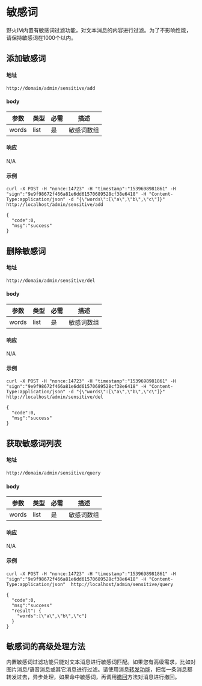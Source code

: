 # 敏感词
野火IM内置有敏感词过滤功能，对文本消息的内容进行过滤。为了不影响性能，请保持敏感词在1000个以内。

## 添加敏感词
#### 地址
```
http://domain/admin/sensitive/add
```
#### body
| 参数 | 类型 | 必需 | 描述 |
| ------ | ------ | --- | ------ |
| words | list<string> | 是 | 敏感词数组 |

#### 响应
N/A

#### 示例
```
curl -X POST -H "nonce:14723" -H "timestamp":"1539698981861" -H "sign":"9e9f98672f466a81e6dd61570689528cf38e6418" -H "Content-Type:application/json" -d "{\"words\":[\"a\",\"b\",\"c\"]}" http://localhost/admin/sensitive/add

{
  "code":0,
  "msg":"success"
}
```

## 删除敏感词
#### 地址
```
http://domain/admin/sensitive/del
```
#### body
| 参数 | 类型 | 必需 | 描述 |
| ------ | ------ | --- | ------ |
| words | list<string> | 是 | 敏感词数组 |

#### 响应
N/A

#### 示例
```
curl -X POST -H "nonce:14723" -H "timestamp":"1539698981861" -H "sign":"9e9f98672f466a81e6dd61570689528cf38e6418" -H "Content-Type:application/json" -d "{\"words\":[\"a\",\"b\",\"c\"]}" http://localhost/admin/sensitive/del

{
  "code":0,
  "msg":"success"
}
```

## 获取敏感词列表
#### 地址
```
http://domain/admin/sensitive/query
```
#### body
| 参数 | 类型 | 必需 | 描述 |
| ------ | ------ | --- | ------ |
| words | list<string> | 是 | 敏感词数组 |

#### 响应
N/A

#### 示例
```
curl -X POST -H "nonce:14723" -H "timestamp":"1539698981861" -H "sign":"9e9f98672f466a81e6dd61570689528cf38e6418" -H "Content-Type:application/json"  http://localhost/admin/sensitive/query

{
  "code":0,
  "msg":"success"
  "result": {
    "words":[\"a\",\"b\",\"c"]
  }
}
```

## 敏感词的高级处理方法
内置敏感词过滤功能只能对文本消息进行敏感词匹配。如果您有高级需求，比如对图片消息/语音消息或其它消息进行过滤。请使用消息[转发功能](../event_callback.md#接收消息回调)，把每一条消息都转发过去，异步处理，如果命中敏感词，再调用[撤回](./message_api.md#撤回消息)方法对消息进行撤回。
